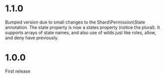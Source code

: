 1.1.0
=====

Bumped version due to small changes to the Shard\Permission\State annotation. The state property is now a states property (notice the plural). It supports arrays of state names, and also use of wilds just like roles, allow, and deny have previously.

1.0.0
=====

First release